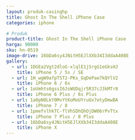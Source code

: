 ```yaml
---
layout: produk-casinghp
title: Ghost In The Shell iPhone Case
categories: iphone

# Produk
product-title: Ghost In The Shell iPhone Case
harga: 90000
sku: hn-0519
image-drive: 16bDa6sy4JNitH5EJlXXb34I3ddaA408E
gallery:
  - url: 1DGEa2Vgt2dloG-xlqlE1jSrgG1eGksHJ
    title: iPhone 5 / 5s / SE
  - url: 1H_wgW9afpTST2-PKs_GqDePae7kQYlV2
    title: iPhone 6 / 6s
  - url: 1oUmhts6gssI6JsWUDqjr5R37cJ3kMTr8
    title: iPhone 6 Plus / 6s Plus
  - url: 1a0pN0LkY0MvYtKoMoUYruUx7etyDmwBA
    title: iPhone 7 / 8
  - url: 1pmefvlhkTC-flVhSDhQhOjDW06rPvTtx
    title: iPhone 7 Plus / 8 Plus
  - url: 16bDa6sy4JNitH5EJlXXb34I3ddaA408E
    title: iPhone X
---
```

